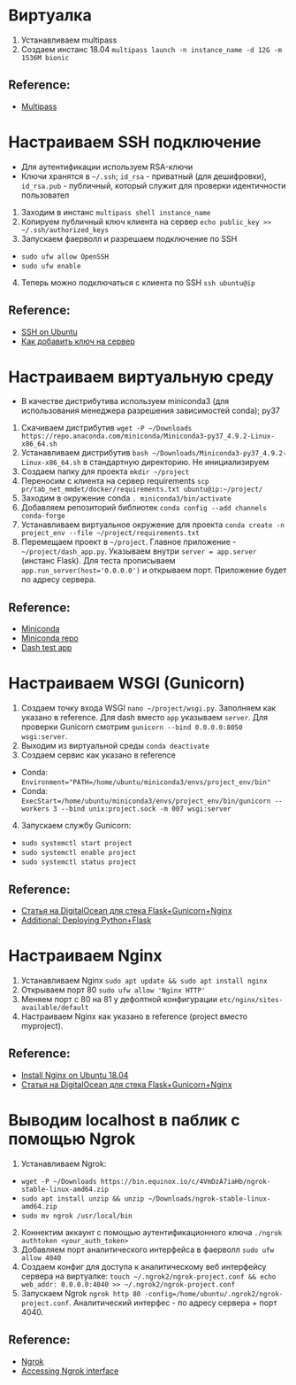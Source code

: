 # Виртуалка
1. Устанавливаем multipass
2. Создаем инстанс 18.04 `multipass launch -n instance_name -d 12G -m 1536M bionic`
## Reference:
* [Multipass](https://multipass.run/)

# Настраиваем SSH подключение
* Для аутентификации используем RSA-ключи
* Ключи хранятся в `~/.ssh`; `id_rsa` - приватный (для дешифровки), `id_rsa.pub` - публичный, который служит для проверки идентичности пользовател
1. Заходим в инстанс `multipass shell instance_name`
2. Копируем публичный ключ клиента на сервер `echo public_key >> ~/.ssh/authorized_keys`
3. Запускаем фаерволл и разрешаем подключение по SSH
 * `sudo ufw allow OpenSSH`
 * `sudo ufw enable`
4. Теперь можно подключаться с клиента по SSH `ssh ubuntu@ip`
## Reference:
* [SSH on Ubuntu](https://help.ubuntu.ru/wiki/ssh)
* [Как добавить ключ на сервер](https://firstvds.ru/technology/dobavit-ssh-klyuch)

# Настраиваем виртуальную среду
* В качестве дистрибутива используем miniconda3 (для использования менеджера разрешения зависимостей conda); py37
1. Скачиваем дистрибутив `wget -P ~/Downloads https://repo.anaconda.com/miniconda/Miniconda3-py37_4.9.2-Linux-x86_64.sh`
2. Устанавливаем дистрибутив `bash ~/Downloads/Miniconda3-py37_4.9.2-Linux-x86_64.sh` в стандартную директорию. Не инициализируем
3. Создаем папку для проекта `mkdir ~/project`
4. Переносим с клиента на сервер requirements `scp pr/tab_net_mmdet/docker/requirements.txt ubuntu@ip:~/project/`
5. Заходим в окружение conda `. miniconda3/bin/activate`
6. Добавляем репозиторий библиотек `conda config --add channels conda-forge`
7. Устанавливаем виртуальное окружение для проекта `conda create -n project_env --file ~/project/requirements.txt`
8. Перемещаем проект в `~/project`. Главное приложение - `~/project/dash_app.py`. Указываем внутри `server = app.server` (инстанс Flask). Для теста прописываем `app.run_server(host='0.0.0.0')` и открываем порт. Приложение будет по адресу сервера.
## Reference:
* [Miniconda](https://docs.conda.io/en/latest/miniconda.html)
* [Miniconda repo](https://repo.anaconda.com/miniconda/)
* [Dash test app](https://dash.plotly.com/layout)

# Настраиваем WSGI (Gunicorn)
1. Создаем точку входа WSGI `nano ~/project/wsgi.py`. Заполняем как указано в reference. Для dash вместо `app` указываем `server`. Для проверки Gunicorn смотрим `gunicorn --bind 0.0.0.0:8050 wsgi:server`.
2. Выходим из виртуальной среды `conda deactivate`
3. Создаем сервис как указано в reference
 * Conda: `Environment="PATH=/home/ubuntu/miniconda3/envs/project_env/bin"`
 * Conda: `ExecStart=/home/ubuntu/miniconda3/envs/project_env/bin/gunicorn --workers 3 --bind unix:project.sock -m 007 wsgi:server`
4. Запускаем службу Gunicorn:
 * `sudo systemctl start project`
 * `sudo systemctl enable project`
 * `sudo systemctl status project`
## Reference:
* [Статья на DigitalOcean для стека Flask+Gunicorn+Nginx](https://www.digitalocean.com/community/tutorials/how-to-serve-flask-applications-with-gunicorn-and-nginx-on-ubuntu-18-04-ru)
* [Additional: Deploying Python+Flask](http://wiki.ieo.es/books/centro-nacional-de-datos-oceanogr%C3%A1ficos/page/deploying-python-flask-the-example-of-ieo-ctd-checker)

# Настраиваем Nginx
1. Устанавливаем Nginx `sudo apt update && sudo apt install nginx`
2. Открываем порт 80 `sudo ufw allow 'Nginx HTTP'`
3. Меняем порт с 80 на 81 у дефолтной конфигурации `etc/nginx/sites-available/default`
4. Настраиваем Nginx как указано в reference (project вместо myproject).
## Reference:
* [Install Nginx on Ubuntu 18.04](https://www.digitalocean.com/community/tutorials/how-to-install-nginx-on-ubuntu-18-04)
* [Статья на DigitalOcean для стека Flask+Gunicorn+Nginx](https://www.digitalocean.com/community/tutorials/how-to-serve-flask-applications-with-gunicorn-and-nginx-on-ubuntu-18-04-ru)

# Выводим localhost в паблик с помощью Ngrok
1. Устанавливаем Ngrok:
 * `wget -P ~/Downloads https://bin.equinox.io/c/4VmDzA7iaHb/ngrok-stable-linux-amd64.zip`
 * `sudo apt install unzip && unzip ~/Downloads/ngrok-stable-linux-amd64.zip`
 * `sudo mv ngrok /usr/local/bin`
2. Коннектим аккаунт с помощью аутентификационного ключа `./ngrok authtoken <your_auth_token>`
3. Добавляем порт аналитического интерфейса в фаерволл `sudo ufw allow 4040`
4. Создаем конфиг для доступа к аналитическому веб интерфейсу сервера на виртуалке: `touch ~/.ngrok2/ngrok-project.conf && echo web_addr: 0.0.0.0:4040 >> ~/.ngrok2/ngrok-project.conf`
5. Запускаем Ngrok `ngrok http 80 -config=/home/ubuntu/.ngrok2/ngrok-project.conf`. Аналитический интерфес - по адресу сервера + порт 4040.
## Reference:
* [Ngrok](https://ngrok.com/download)
* [Accessing Ngrok interface](https://stackoverflow.com/questions/33358414/accessing-ngrok-web-interface-on-a-vagrant-box)
